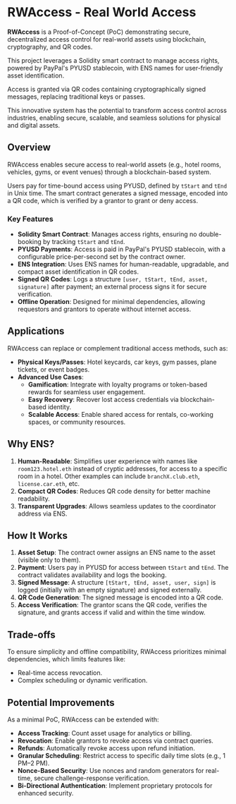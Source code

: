 # RWAccess - Real World Access

**RWAccess** is a Proof-of-Concept (PoC) demonstrating secure, decentralized access control for real-world assets using blockchain, cryptography, and QR codes. 

This project leverages a Solidity smart contract to manage access rights, powered by PayPal's PYUSD stablecoin, with ENS names for user-friendly asset identification. 

Access is granted via QR codes containing cryptographically signed messages, replacing traditional keys or passes.

This innovative system has the potential to transform access control across industries, enabling secure, scalable, and seamless solutions for physical and digital assets.

## Overview

RWAccess enables secure access to real-world assets (e.g., hotel rooms, vehicles, gyms, or event venues) through a blockchain-based system.

Users pay for time-bound access using PYUSD, defined by `tStart` and `tEnd` in Unix time. The smart contract generates a signed message, encoded into a QR code, which is verified by a grantor to grant or deny access.

### Key Features
- **Solidity Smart Contract**: Manages access rights, ensuring no double-booking by tracking `tStart` and `tEnd`.
- **PYUSD Payments**: Access is paid in PayPal's PYUSD stablecoin, with a configurable price-per-second set by the contract owner.
- **ENS Integration**: Uses ENS names for human-readable, upgradable, and compact asset identification in QR codes.
- **Signed QR Codes**: Logs a structure `[user, tStart, tEnd, asset, signature]` after payment; an external process signs it for secure verification.
- **Offline Operation**: Designed for minimal dependencies, allowing requestors and grantors to operate without internet access.

## Applications
RWAccess can replace or complement traditional access methods, such as:
- **Physical Keys/Passes**: Hotel keycards, car keys, gym passes, plane tickets, or event badges.
- **Advanced Use Cases**:
  - **Gamification**: Integrate with loyalty programs or token-based rewards for seamless user engagement.
  - **Easy Recovery**: Recover lost access credentials via blockchain-based identity.
  - **Scalable Access**: Enable shared access for rentals, co-working spaces, or community resources.

## Why ENS?
1. **Human-Readable**: Simplifies user experience with names like `room123.hotel.eth` instead of cryptic addresses, for access to a specific room in a hotel. Other examples can include `branchX.club.eth`, `license.car.eth`, etc.
2. **Compact QR Codes**: Reduces QR code density for better machine readability.
3. **Transparent Upgrades**: Allows seamless updates to the coordinator address via ENS.

## How It Works
1. **Asset Setup**: The contract owner assigns an ENS name to the asset (visible only to them).
2. **Payment**: Users pay in PYUSD for access between `tStart` and `tEnd`. The contract validates availability and logs the booking.
3. **Signed Message**: A structure `[tStart, tEnd, asset, user, sign]` is logged (initially with an empty signature) and signed externally.
4. **QR Code Generation**: The signed message is encoded into a QR code.
5. **Access Verification**: The grantor scans the QR code, verifies the signature, and grants access if valid and within the time window.

## Trade-offs
To ensure simplicity and offline compatibility, RWAccess prioritizes minimal dependencies, which limits features like:
- Real-time access revocation.
- Complex scheduling or dynamic verification.

## Potential Improvements
As a minimal PoC, RWAccess can be extended with:
- **Access Tracking**: Count asset usage for analytics or billing.
- **Revocation**: Enable grantors to revoke access via contract queries.
- **Refunds**: Automatically revoke access upon refund initiation.
- **Granular Scheduling**: Restrict access to specific daily time slots (e.g., 1 PM–2 PM).
- **Nonce-Based Security**: Use nonces and random generators for real-time, secure challenge-response verification.
- **Bi-Directional Authentication**: Implement proprietary protocols for enhanced security.